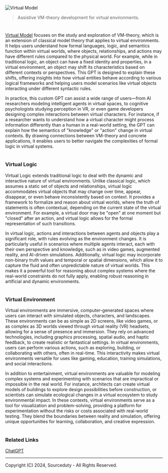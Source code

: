 ![Virtual Model](https://github.com/user-attachments/assets/ab9243b1-ea10-455a-8aea-8ce4f1acf40e)

> Assistive VM-theory development for virtual environments.
#

[Virtual Model](https://chatgpt.com/g/g-dwBdMWgdJ-virtual-model) focuses on the study and exploration of VM-theory, which is an extension of classical model theory that applies to virtual environments. It helps users understand how formal languages, logic, and semantics function within virtual worlds, where objects, relationships, and actions may have different rules compared to the physical world. For example, while in traditional logic, an object can have a fixed identity and properties, in a virtual environment, an object may shift its characteristics based on different contexts or perspectives. This GPT is designed to explain these shifts, offering insights into how virtual entities behave according to various logical frameworks and helping users model scenarios like virtual objects interacting under different syntactic rules.

In practice, this custom GPT can assist a wide range of users—from AI researchers modeling intelligent agents in virtual spaces, to cognitive psychologists studying perception in VR, or even game developers designing complex interactions between virtual characters. For instance, if a researcher wants to understand how a virtual character might process information differently than a human in a real-world setting, the GPT can explain how the semantics of "knowledge" or "action" change in virtual contexts. By drawing connections between VM-theory and concrete applications, it enables users to better navigate the complexities of formal logic in virtual systems.

#
### Virtual Logic

Virtual Logic extends traditional logic to deal with the dynamic and interactive nature of virtual environments. Unlike classical logic, which assumes a static set of objects and relationships, virtual logic accommodates virtual objects that may change over time, appear, disappear, or even behave inconsistently based on context. It provides a framework to formalize and reason about virtual worlds, where the truth of statements is often contextual, depending on the current state of the virtual environment. For example, a virtual door may be "open" at one moment but "closed" after an action, and virtual logic allows for the formal representation of such transitions.

In virtual logic, actions and interactions between agents and objects play a significant role, with rules evolving as the environment changes. It is particularly useful in scenarios where multiple agents interact, each with their own perspective and knowledge, such as in video games, augmented reality, and AI-driven simulations. Additionally, virtual logic may incorporate non-binary truth values and temporal or spatial dimensions, which allow it to capture the fluid and often unpredictable nature of virtual worlds. This makes it a powerful tool for reasoning about complex systems where the real-world constraints do not fully apply, enabling robust reasoning in artificial and dynamic environments.

#
### Virtual Environment

Virtual environments are immersive, computer-generated spaces where users can interact with simulated objects, characters, and landscapes. These environments can be as simple as 2D screens, like video games, or as complex as 3D worlds viewed through virtual reality (VR) headsets, allowing for a sense of presence and immersion. They rely on advanced technologies, including graphics processing, spatial audio, and haptic feedback, to create realistic or fantastical settings. In virtual environments, users can perform various actions, such as exploring, building, or collaborating with others, often in real-time. This interactivity makes virtual environments versatile for uses like gaming, education, training simulations, and social interactions.

In addition to entertainment, virtual environments are valuable for modeling complex systems and experimenting with scenarios that are impractical or impossible in the real world. For instance, architects can create virtual models of buildings to explore design possibilities before construction, or scientists can simulate ecological changes in a virtual ecosystem to study environmental impact. In these contexts, virtual environments serve as a tool for visualization and problem-solving, providing a platform for experimentation without the risks or costs associated with real-world testing. They blend the boundaries between reality and simulation, offering unique opportunities for learning, collaboration, and creative expression.

#
### Related Links

[ChatGPT](https://github.com/sourceduty/ChatGPT)

***
Copyright (C) 2024, Sourceduty - All Rights Reserved.
